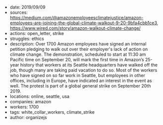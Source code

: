 - date: 2019/09/09
- sources: https://medium.com/@amazonemployeesclimatejustice/amazon-employees-are-joining-the-global-climate-walkout-9-20-9bfa4cbb1ce3, https://www.wired.com/story/amazon-walkout-climate-change/
- actions: open_letter, strike
- struggles: ethics
- description: Over 1700 Amazon employees have signed an internal petition pledging to walk out over their employer's lack of action on climate change. The demonstration, scheduled to start at 11:30 am Pacific time on September 20, will mark the first time in Amazon’s 25-year history that workers at its Seattle headquarters have walked off the job, though many are taking paid vacation to do so. Most of the workers who have signed on so far work in Seattle, but employees in other offices, including in Europe, have indicated an interest in the event as well. The protest is part of a global general strike on September 20th 2019.
- locations: online, seattle, usa
- companies: amazon
- workers: 1700
- tags: white_collar_workers, climate_strike
- author: organizejs
